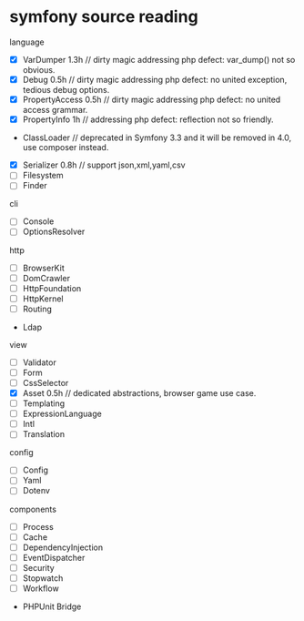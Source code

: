# symfony source reading

language
- [x] VarDumper 1.3h // dirty magic addressing php defect: var_dump() not so obvious.
- [x] Debug 0.5h // dirty magic addressing php defect: no united exception, tedious debug options.
- [x] PropertyAccess 0.5h // dirty magic addressing php defect: no united access grammar.
- [x] PropertyInfo 1h // addressing php defect: reflection not so friendly.
- ClassLoader // deprecated in Symfony 3.3 and it will be removed in 4.0, use composer instead.
- [x] Serializer 0.8h // support json,xml,yaml,csv
- [ ] Filesystem
- [ ] Finder

cli
- [ ] Console
- [ ] OptionsResolver

http
- [ ] BrowserKit
- [ ] DomCrawler
- [ ] HttpFoundation
- [ ] HttpKernel
- [ ] Routing
- Ldap

view
- [ ] Validator
- [ ] Form
- [ ] CssSelector
- [x] Asset 0.5h // dedicated abstractions, browser game use case.
- [ ] Templating
- [ ] ExpressionLanguage
- [ ] Intl
- [ ] Translation

config
- [ ] Config
- [ ] Yaml
- [ ] Dotenv

components
- [ ] Process
- [ ] Cache
- [ ] DependencyInjection
- [ ] EventDispatcher
- [ ] Security
- [ ] Stopwatch
- [ ] Workflow
- PHPUnit Bridge